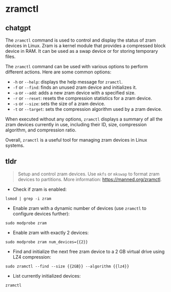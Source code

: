 # zramctl 
## chatgpt 
The `zramctl` command is used to control and display the status of zram devices in Linux. Zram is a kernel module that provides a compressed block device in RAM. It can be used as a swap device or for storing temporary files.

The `zramctl` command can be used with various options to perform different actions. Here are some common options:

- `-h` or `--help`: displays the help message for `zramctl`.
- `-f` or `--find`: finds an unused zram device and initializes it.
- `-a` or `--add`: adds a new zram device with a specified size.
- `-r` or `--reset`: resets the compression statistics for a zram device.
- `-s` or `--size`: sets the size of a zram device.
- `-t` or `--target`: sets the compression algorithm used by a zram device.

When executed without any options, `zramctl` displays a summary of all the zram devices currently in use, including their ID, size, compression algorithm, and compression ratio.

Overall, `zramctl` is a useful tool for managing zram devices in Linux systems. 

## tldr 
 
> Setup and control zram devices.
> Use `mkfs` or `mkswap` to format zram devices to partitions.
> More information: <https://manned.org/zramctl>.

- Check if zram is enabled:

`lsmod | grep -i zram`

- Enable zram with a dynamic number of devices (use `zramctl` to configure devices further):

`sudo modprobe zram`

- Enable zram with exactly 2 devices:

`sudo modprobe zram num_devices={{2}}`

- Find and initialize the next free zram device to a 2 GB virtual drive using LZ4 compression:

`sudo zramctl --find --size {{2GB}} --algorithm {{lz4}}`

- List currently initialized devices:

`zramctl`
